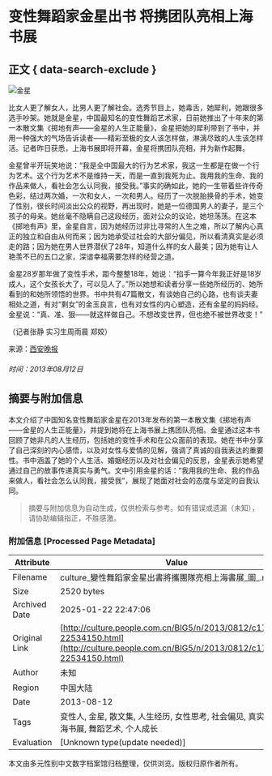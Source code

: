 # 变性舞蹈家金星出书 将携团队亮相上海书展

## 正文 { data-search-exclude }


![金星](http://www.people.com.cn/h/pic/20130812/45/13335545127860043125.jpg)

比女人更了解女人，比男人更了解社会。选秀节目上，她毒舌，她犀利，她跟很多选手吵架。她就是金星，中国最知名的变性舞蹈艺术家，日前她推出了十年来的第一本散文集《掷地有声——金星的人生正能量》，金星把她的犀利带到了书中，并用一种强大的气场告诉读者——精彩至极的女人该怎样做，淋漓尽致的人生该怎样活。记者昨日获悉，上海书展即将开幕，金星将携团队亮相，并为新作起舞。

金星曾半开玩笑地说：“我是全中国最大的行为艺术家，我这一生都是在做一个行为艺术。这个行为艺术不是维持一天，而是一直到我死为止。我用我的生命、我的作品来做人，看社会怎么认同我，接受我。”事实的确如此，她的一生带着些许传奇色彩，结过两次婚，一次和女人，一次和男人。经历了一次脱胎换骨的手术，她变了性别，很长时间淡出公众的视野，再出现时，她是一位德国男人的妻子，是三个孩子的母亲。她丝毫不隐瞒自己这段经历，面对公众的议论，她坦荡荡。在这本《掷地有声》里，金星自言，因为她经历过非比寻常的人生之难，所以了解内心真正的独立和自由从何而来；因为她承受过社会的大部分偏见，所以看清真实是必须走的路；因为她在男人世界潜伏了28年，知道什么样的女人最美；因为她有让人艳羡不已的五口之家，深谙幸福需要怎样的经营之道。

金星28岁那年做了变性手术，距今整整18年，她说：“掐手一算今年我正好是18岁成人，这个女孩长大了，可以见人了。”所以她想和读者分享一些她所经历的、她所看到的和她所领悟的世界。书中共有47篇散文，有谈她自己的心路，也有谈夫妻相处之道，有对“剩女”的金玉良言，也有对女性的内心塑造，还有金星的妈妈经。金星说：“真、准、狠——就这样做自己。不想改变世界，但也绝不被世界改变！”

（记者张静 实习生周雨晨 郑姣）

来源：[西安晚报](http://www.chinanews.com/cul/2013/08-12/5151586.shtml)

###### 时间：2013年08月12日

<!-- tcd_original_link http://culture.people.com.cn/BIG5/n/2013/0812/c172318-22534150.html -->


## 摘要与附加信息

<!-- tcd_abstract -->
本文介绍了中国知名变性舞蹈家金星在2013年发布的第一本散文集《掷地有声——金星的人生正能量》，并提到她将在上海书展上携团队亮相。金星通过这本书回顾了她非凡的人生经历，包括她的变性手术和在公众面前的表现。她在书中分享了自己深刻的内心感悟，以及对女性与爱情的见解，强调了真诚的自我表达的重要性。书中涵盖了她的个人生活、婚姻经历以及对社会偏见的反思，金星表示她希望通过自己的故事传递真实与勇气。文中引用金星的话：“我用我的生命、我的作品来做人，看社会怎么认同我，接受我”，展现了她面对社会的态度与坚定的自我认同。
<!-- tcd_abstract_end -->

> 摘要与附加信息为自动生成，仅供检索与参考。如有错误或遗漏（未知），请协助编辑指正，不胜感激。

### 附加信息 [Processed Page Metadata]

| Attribute       | Value                                  |
|-----------------|----------------------------------------|
| Filename        | culture_變性舞蹈家金星出書將攜團隊亮相上海書展_圖_.md                             |
| Size            | 2520 bytes                           |
| Archived Date   | 2025-01-22 22:47:06                             |
| Original Link   | [http://culture.people.com.cn/BIG5/n/2013/0812/c172318-22534150.html](http://culture.people.com.cn/BIG5/n/2013/0812/c172318-22534150.html)                       |
| Author          | 未知                               |
| Region          | 中国大陆                               |
| Date            | 2013-08-12                                 |
| Tags            | 变性人, 金星, 散文集, 人生经历, 女性思考, 社会偏见, 真实自我, 上海书展, 舞蹈艺术, 个人成长                                 |
| Evaluation            | [Unknown type(update needed)]                                 |
<!-- tcd_table_end -->

本文由多元性别中文数字档案馆归档整理，仅供浏览。版权归原作者所有。
